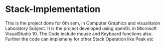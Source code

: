 # Stack-Implementation
This is the project done for 6th sem, in Computer Graphics and visualitaion Laboratory Subject. 
It is the project developed using openGL in Microsoft VisualStudio 10.
The Code include mouse and Keyboard functions also.
Further the code can implemeny for other Stack Operation like Peak etc

